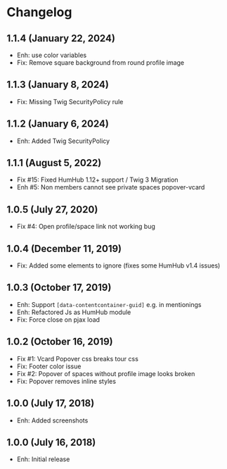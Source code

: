 Changelog
=========

1.1.4 (January 22, 2024)
------------------------
- Enh: use color variables
- Fix: Remove square background from round profile image

1.1.3 (January 8, 2024)
----------------------
- Fix: Missing Twig SecurityPolicy rule

1.1.2 (January 6, 2024)
----------------------
- Enh: Added Twig SecurityPolicy

1.1.1 (August 5, 2022)
----------------------
- Fix #15: Fixed HumHub 1.12+ support / Twig 3 Migration
- Enh #5: Non members cannot see private spaces popover-vcard

1.0.5 (July 27, 2020)
---------------------
- Fix #4: Open profile/space link not working bug


1.0.4  (December 11, 2019)
-----------------------
- Fix: Added some elements to ignore (fixes some HumHub v1.4 issues)


1.0.3  (October 17, 2019)
-----------------------
- Enh: Support `[data-contentcontainer-guid]` e.g. in mentionings
- Enh: Refactored Js as HumHub module
- Fix: Force close on pjax load


1.0.2  (October 16, 2019)
-----------------------
- Fix #1: Vcard Popover css breaks tour css
- Fix: Footer color issue
- Fix #2: Popover of spaces without profile image looks broken
- Fix: Popover removes inline styles


1.0.0  (July 17, 2018)
-----------------------
- Enh: Added screenshots


1.0.0  (July 16, 2018)
-----------------------
- Enh: Initial release
